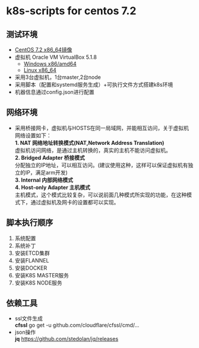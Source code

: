 # k8s-scripts for centos 7.2

## 测试环境
* [CentOS 7.2 x86_64镜像](http://centos.ustc.edu.cn/centos/7/isos/x86_64/CentOS-7-x86_64-Minimal-1511.iso)
* 虚拟机 Oracle VM VirtualBox 5.1.8
  - [Windows x86/amd64](http://download.virtualbox.org/virtualbox/5.1.8/VirtualBox-5.1.8-111374-Win.exe)
  - [Linux x86_64](https://www.virtualbox.org/wiki/Linux_Downloads) 
* 采用3台虚拟机，1台master,2台node
* 采用脚本（配置和systemd服务生成）+可执行文件方式搭建k8s环境
* 机器信息通过config.json进行配置

## 网络环境
* 采用桥接网卡，虚拟机与HOSTS在同一局域网，并能相互访问，关于虚拟机网络设置如下：  
    **1. NAT 网络地址转换模式(NAT,Network Address Translation)**  
    虚拟机访问网络，是通过主机转换的，真实的主机不能访问虚拟机。  
    **2. Bridged Adapter 桥接模式**   
    分配独立的IP地址，可以相互访问。(建议使用这种，这样可以保证虚拟机有独立的IP，满足arm开发)  
    **3. Internal 内部网络模式**   
    **4. Host-only Adapter 主机模式**   
    主机模式，这个模式比较复杂，可以说前面几种模式所实现的功能，在这种模式下，通过虚拟机及网卡的设置都可以实现。

## 脚本执行顺序
1. 系统配置
2. 系统补丁
3. 安装ETCD集群
4. 安装FLANNEL
5. 安装DOCKER
6. 安装K8S MASTER服务
7. 安装K8S NODE服务

## 依赖工具
* ssl文件生成  
**cfssl**
go get -u github.com/cloudflare/cfssl/cmd/...  
* json操作  
**jq**
https://github.com/stedolan/jq/releases